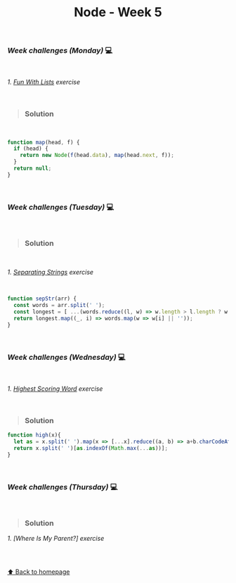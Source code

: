 <h1 align="center">Node - Week 5</h1>

<br>

### _Week challenges (Monday)_ 💻

<br>

_1. [Fun With Lists](https://www.codewars.com/kata/58259d9062cfb45e1a00006b/train/javascript) exercise_

<br>

> ### Solution 

<br>

```js
function map(head, f) {
  if (head) {
    return new Node(f(head.data), map(head.next, f));
  }
  return null;
}
```

<br>

### _Week challenges (Tuesday)_ 💻

<br>

> ### Solution 

<br>

_1. [Separating Strings]() exercise_

<br>

```js
function sepStr(arr) {
  const words = arr.split(' ');
  const longest = [ ...(words.reduce((l, w) => w.length > l.length ? w : l, '')) ];
  return longest.map((_, i) => words.map(w => w[i] || ''));
}
```

<br>

### _Week challenges (Wednesday)_ 💻

<br>

_1. [Highest Scoring Word](https://www.codewars.com/kata/57eb8fcdf670e99d9b000272/train/javascript) exercise_

<br>

> ### Solution 

```js
function high(x){
  let as = x.split(' ').map(x => [...x].reduce((a, b) => a+b.charCodeAt(0) - 96, 0));
  return x.split(' ')[as.indexOf(Math.max(...as))];
}
```

<br>

### _Week challenges (Thursday)_ 💻

<br>

> ### Solution 

_1. [Where Is My Parent?] exercise_

<br>

```js
```


[⬆ Back to homepage](https://github.com/21atalia/core-code-upskilling-readme/blob/main/README.md)



